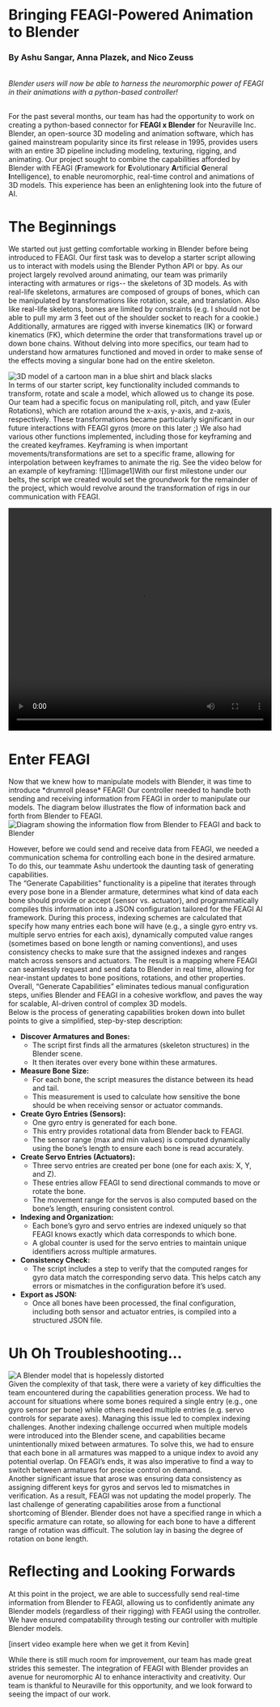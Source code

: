 # Bringing FEAGI-Powered Animation to Blender
### By Ashu Sangar, Anna Plazek, and Nico Zeuss

\
*Blender users will now be able to harness the neuromorphic power of FEAGI in their animations with a python-based controller\!*

\
For the past several months, our team has had the opportunity to work on creating a python-based connector for **FEAGI x Blender** for Neuraville Inc. Blender, an open-source 3D modeling and animation software, which has gained mainstream popularity since its first release in 1995, provides users with an entire 3D pipeline including modeling, texturing, rigging, and animating. Our project sought to combine the capabilities afforded by Blender with FEAGI (**F**ramework for **E**volutionary **A**rtificial **G**eneral **I**ntelligence), to enable neuromorphic, real-time control and animations of 3D models. This experience has been an enlightening look into the future of AI.

# The Beginnings
We started out just getting comfortable working in Blender before being introduced to FEAGI. Our first task was to develop a starter script allowing us to interact with models using the Blender Python API or bpy. As our project largely revolved around animating, our team was primarily interacting with armatures or rigs-- the skeletons of 3D models. As with real-life skeletons, armatures are composed of groups of bones, which can be manipulated by transformations like rotation, scale, and translation. Also like real-life skeletons, bones are limited by constraints (e.g. I should not be able to pull my arm 3 feet out of the shoulder socket to reach for a cookie.) Additionally, armatures are rigged with inverse kinematics (IK) or forward kinematics (FK), which determine the order that transformations travel up or down bone chains. Without delving into more specifics, our team had to understand how armatures functioned and moved in order to make sense of the effects moving a singular bone had on the entire skeleton.

![3D model of a cartoon man in a blue shirt and black slacks](/images/classicManWhole.png)\
In terms of our starter script, key functionality included commands to transform, rotate and scale a model, which allowed us to change its pose. Our team had a specific focus on manipulating roll, pitch, and yaw (Euler Rotations), which are rotation around the x-axis, y-axis, and z-axis, respectively. These transformations became particularly significant in our future interactions with FEAGI gyros (more on this later ;) We also had various other functions implemented, including those for keyframing and the created keyframes. Keyframing is when important movements/transformations are set to a specific frame, allowing for interpolation between keyframes to animate the rig. See the video below for an example of keyframing: ![][image1]With our first milestone under our belts, the script we created would set the groundwork for the remainder of the project, which would revolve around the transformation of rigs in our communication with FEAGI. 

<video src="/images/Keyframe_Anim.mp4" width="520" height="440" controls></video>

# Enter FEAGI
Now that we knew how to manipulate models with Blender, it was time to introduce \*drumroll please\* FEAGI\! Our controller needed to handle both sending and receiving information from FEAGI in order to manipulate our models. The diagram below illustrates the flow of information back and forth from Blender to FEAGI.
![Diagram showing the information flow from Blender to FEAGI and back to Blender](/images/feagi_ex.drawio.webp)

However, before we could send and receive data from FEAGI, we needed a communication schema for controlling each bone in the desired armature. To do this, our teammate Ashu undertook the daunting task of generating capabilities.   
The “Generate Capabilities” functionality is a pipeline that iterates through every pose bone in a Blender armature, determines what kind of data each bone should provide or accept (sensor vs. actuator), and programmatically compiles this information into a JSON configuration tailored for the FEAGI AI framework. During this process, indexing schemes are calculated that specify how many entries each bone will have (e.g., a single gyro entry vs. multiple servo entries for each axis), dynamically computed value ranges (sometimes based on bone length or naming conventions), and uses consistency checks to make sure that the assigned indexes and ranges match across sensors and actuators. The result is a mapping where FEAGI can seamlessly request and send data to Blender in real time, allowing for near-instant updates to bone positions, rotations, and other properties. Overall, “Generate Capabilities” eliminates tedious manual configuration steps, unifies Blender and FEAGI in a cohesive workflow, and paves the way for scalable, AI-driven control of complex 3D models.  
Below is the process of generating capabilities broken down into bullet points to give a simplified, step-by-step description:

- **Discover Armatures and Bones:**  
  - The script first finds all the armatures (skeleton structures) in the Blender scene.  
  - It then iterates over every bone within these armatures.  
- **Measure Bone Size:**  
  - For each bone, the script measures the distance between its head and tail.  
  - This measurement is used to calculate how sensitive the bone should be when receiving sensor or actuator commands.  
- **Create Gyro Entries (Sensors):**  
  - One gyro entry is generated for each bone.  
  - This entry provides rotational data from Blender back to FEAGI.  
  - The sensor range (max and min values) is computed dynamically using the bone’s length to ensure each bone is read accurately.  
- **Create Servo Entries (Actuators):**  
  - Three servo entries are created per bone (one for each axis: X, Y, and Z).  
  - These entries allow FEAGI to send directional commands to move or rotate the bone.  
  - The movement range for the servos is also computed based on the bone’s length, ensuring consistent control.  
- **Indexing and Organization:**  
  - Each bone’s gyro and servo entries are indexed uniquely so that FEAGI knows exactly which data corresponds to which bone.  
  - A global counter is used for the servo entries to maintain unique identifiers across multiple armatures.  
- **Consistency Check:**  
  - The script includes a step to verify that the computed ranges for gyro data match the corresponding servo data. This helps catch any errors or mismatches in the configuration before it’s used.  
- **Export as JSON:**  
  - Once all bones have been processed, the final configuration, including both sensor and actuator entries, is compiled into a structured JSON file.

# Uh Oh Troubleshooting…

![A Blender model that is hopelessly distorted](/images/sillyBlender.webp)\
Given the complexity of that task, there were a variety of key difficulties the team encountered during the capabilities generation process. We had to account for situations where some bones required a single entry (e.g., one gyro sensor per bone) while others needed multiple entries (e.g. servo controls for separate axes). Managing this issue led to complex indexing challenges. Another indexing challenge occurred when multiple models were introduced into the Blender scene, and capabilities became unintentionally mixed between armatures. To solve this, we had to ensure that each bone in all armatures was mapped to a unique index to avoid any potential overlap. On FEAGI’s ends, it was also imperative to find a way to switch between armatures for precise control on demand.   
Another significant issue that arose was ensuring data consistency as assigning different keys for gyros and servos led to mismatches in verification. As a result, FEAGI was not updating the model properly. The last challenge of generating capabilities arose from a functional shortcoming of Blender. Blender does not have a specified range in which a specific armature can rotate, so allowing for each bone to have a different range of rotation was difficult. The solution lay in basing the degree of rotation on bone length.

# Reflecting and Looking Forwards
At this point in the project, we are able to successfully send real-time information from Blender to FEAGI, allowing us to confidently animate any Blender models (regardless of their rigging) with FEAGI using the controller. We have ensured compatability through testing our controller with multiple Blender models.

\[insert video example here when we get it from Kevin\]

While there is still much room for improvement, our team has made great strides this semester. The integration of FEAGI with Blender provides an avenue for neuromorphic AI to enhance interactivity and creativity. Our team is thankful to Neuraville for this opportunity, and we look forward to seeing the impact of our work.

